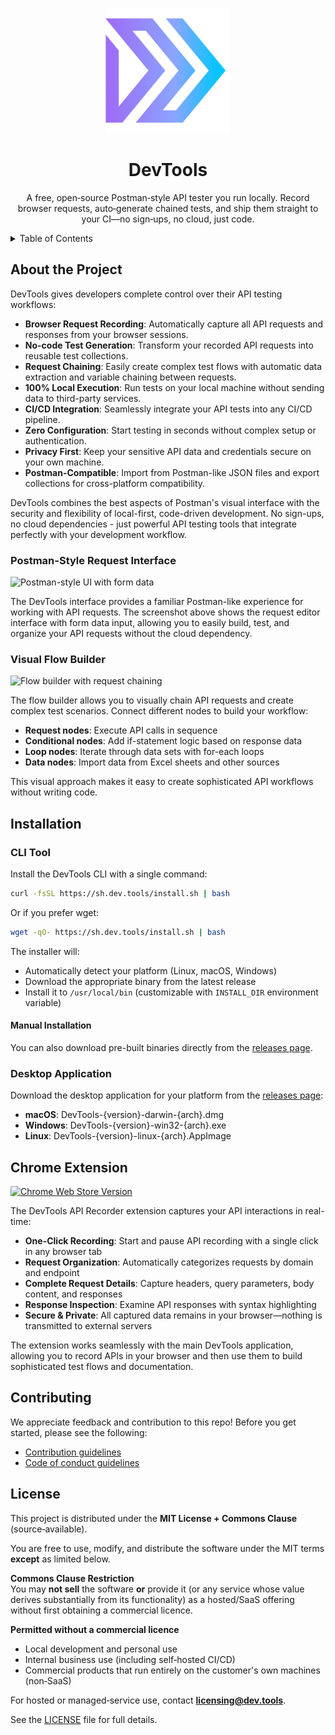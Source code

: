 <p align="center">
  <a href="https://dev.tools/">
    <img width=200px height=200px src="./packages/client/assets/favicon/favicon.png">
  </a>
</p>

<h1 align="center">DevTools</h1>

<p align="center">
A free, open‑source Postman‑style API tester you run locally. Record browser requests, auto‑generate chained tests, and ship them straight to your CI—no sign‑ups, no cloud, just code.
</p>

<details>
  <summary>Table of Contents</summary>
  <ol>
    <li><a href="#about-the-project">About the Project</a></li>
    <li><a href="#installation">Installation</a></li>
    <li><a href="#chrome-extension">Chrome Extension</a></li>
    <li><a href="#contributing">Contributing</a></li>
    <li><a href="#license">License</a></li>
  </ol>
</details>

## About the Project

DevTools gives developers complete control over their API testing workflows:

- **Browser Request Recording**: Automatically capture all API requests and responses from your browser sessions.
- **No-code Test Generation**: Transform your recorded API requests into reusable test collections.
- **Request Chaining**: Easily create complex test flows with automatic data extraction and variable chaining between requests.
- **100% Local Execution**: Run tests on your local machine without sending data to third-party services.
- **CI/CD Integration**: Seamlessly integrate your API tests into any CI/CD pipeline.
- **Zero Configuration**: Start testing in seconds without complex setup or authentication.
- **Privacy First**: Keep your sensitive API data and credentials secure on your own machine.
- **Postman-Compatible**: Import from Postman-like JSON files and export collections for cross-platform compatibility.

DevTools combines the best aspects of Postman's visual interface with the security and flexibility of local-first, code-driven development. No sign-ups, no cloud dependencies - just powerful API testing tools that integrate perfectly with your development workflow.

### Postman-Style Request Interface

![Postman-style UI with form data](https://github.com/user-attachments/assets/98eb84ae-843c-4bd3-80af-6622dd7b000a)

The DevTools interface provides a familiar Postman-like experience for working with API requests. The screenshot above shows the request editor interface with form data input, allowing you to easily build, test, and organize your API requests without the cloud dependency.

### Visual Flow Builder

![Flow builder with request chaining](https://github.com/user-attachments/assets/ef9bbb76-3490-4a43-ad65-a75510501177)

The flow builder allows you to visually chain API requests and create complex test scenarios. Connect different nodes to build your workflow:

- **Request nodes**: Execute API calls in sequence
- **Conditional nodes**: Add if-statement logic based on response data
- **Loop nodes**: Iterate through data sets with for-each loops
- **Data nodes**: Import data from Excel sheets and other sources

This visual approach makes it easy to create sophisticated API workflows without writing code.

## Installation

### CLI Tool

Install the DevTools CLI with a single command:

```bash
curl -fsSL https://sh.dev.tools/install.sh | bash
```

Or if you prefer wget:

```bash
wget -qO- https://sh.dev.tools/install.sh | bash
```

The installer will:

- Automatically detect your platform (Linux, macOS, Windows)
- Download the appropriate binary from the latest release
- Install it to `/usr/local/bin` (customizable with `INSTALL_DIR` environment variable)

#### Manual Installation

You can also download pre-built binaries directly from the [releases page](https://github.com/the-dev-tools/dev-tools/releases).

### Desktop Application

Download the desktop application for your platform from the [releases page](https://github.com/the-dev-tools/dev-tools/releases):

- **macOS**: DevTools-{version}-darwin-{arch}.dmg
- **Windows**: DevTools-{version}-win32-{arch}.exe
- **Linux**: DevTools-{version}-linux-{arch}.AppImage

## Chrome Extension

[![Chrome Web Store Version](https://img.shields.io/chrome-web-store/v/bcnbbkdpnoeaaedhhnlefgpijlpbmije?logo=googlechrome&logoColor=white&label=API%20Recorder%20Extension)](https://chromewebstore.google.com/detail/api-recorder/bcnbbkdpnoeaaedhhnlefgpijlpbmije)

The DevTools API Recorder extension captures your API interactions in real-time:

- **One-Click Recording**: Start and pause API recording with a single click in any browser tab
- **Request Organization**: Automatically categorizes requests by domain and endpoint
- **Complete Request Details**: Capture headers, query parameters, body content, and responses
- **Response Inspection**: Examine API responses with syntax highlighting
- **Secure & Private**: All captured data remains in your browser—nothing is transmitted to external servers

The extension works seamlessly with the main DevTools application, allowing you to record APIs in your browser and then use them to build sophisticated test flows and documentation.

## Contributing

We appreciate feedback and contribution to this repo! Before you get started, please see the following:

- [Contribution guidelines](./docs/CONTRIBUTING.md)
- [Code of conduct guidelines](./docs/CODE-OF-CONDUCT.md)

## License

This project is distributed under the **MIT License + Commons Clause** (source‑available).

You are free to use, modify, and distribute the software under the MIT terms **except** as limited below.

**Commons Clause Restriction**  
You may **not sell** the software **or** provide it (or any service whose value derives substantially from its functionality) as a hosted/SaaS offering without first obtaining a commercial licence.

**Permitted without a commercial licence**

- Local development and personal use
- Internal business use (including self‑hosted CI/CD)
- Commercial products that run entirely on the customer's own machines (non‑SaaS)

For hosted or managed‑service use, contact **licensing@dev.tools**.

See the [LICENSE](./LICENSE) file for full details.
